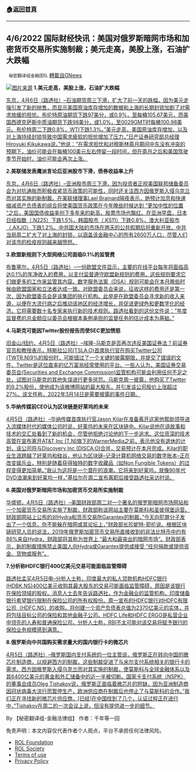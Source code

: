 ###  [:house:返回首頁](https://github.com/ourhimalayas/txt)
---


## 4/6/2022 国际财经快讯：美国对俄罗斯暗网市场和加密货币交易所实施制裁；美元走高，美股上涨，石油扩大跌幅
` 秘密翻译组金融团队` [轉載自GNews](https://gnews.org/zh-hans/2299515/)

![](https://assets.gnews.org/wp-content/uploads/2022/04/20220406-2.png)[图片来源](https://www.reuters.com/resizer/JCFX5Y6JkTsD1LUwBX5DIh23kgg=/1200x0/filters:quality%2880%29/cloudfront-us-east-2.images.arcpublishing.com/reuters/XYS3VG45GNIJHPQZSPMX6L72JQ.jpg)
**1.美元走高，美股上涨，石油扩大跌幅**

[东京，4月6日（路透社）–石油期货周三下滑，扩大了前一天的跌幅，因为美元走强引发了新的抛售，而显示美国原油库存增加的数据和上海的长期封锁加剧了对需求放缓的担忧。布伦特原油期货下跌97美分，或0.9%，至每桶105.67美元，而美国西德克萨斯中质油期货下跌98美分，或1.0%，至0029GMT时每桶100.98美元。布伦特周二下跌0.8%，WTI下跌1.3%。”美元走高，美国原油库存增加，以及对上海持续封锁导致中国需求疲软的担忧增加了压力，”日产证券研究部总经理Hiroyuki Kikukawa说。”他说：”在需求担忧和对穆斯林斋月期间中东没有冲突的预期下，油价可能会在每桶100美元左右停留一段时间，但在斋月之后和美国驾驶季节开始时，油价可能会再次上涨。](https://www.reuters.com/business/energy/oil-extends-losses-higher-dollar-us-stock-build-2022-04-06/)

**2.美联储发表鹰派言论后亚洲股市下滑，债券收益率上升**

[东京，4月6日（路透社）–亚洲股市周三下滑，因为投资者正视美国联邦储备委员会为对抗通胀而积极收紧货币政策的可能性，同时还关注西方因俄罗斯入侵乌克兰而对其实施的新制裁。在美联储理事Lael Brainard隔夜表示，她预计加息和快速缩减资产负债表的组合将使美国货币政策在今年晚些时候达到 “更加中性的位置 “之后，美国国债收益率创下多年来的新高，股票市场也飘红。在亚洲早盘，日本日经指数（.N225）下跌1.5%，韩国股市（.KS11）下跌0.8%，澳大利亚股市（.AXJO）下跌1.2%。中共国大陆的市场在两天的公共假期后将重新开放。中共当局周二扩大了对上海的封锁，以涵盖该金融中心的所有2600万人口，尽管人们对该市的检疫规则越来越愤怒。](https://www.reuters.com/business/global-markets-wrapup-1-2022-04-06/)

**3.欧盟新规则下大型网络公司面临0.1%的监管费**

[布鲁塞尔，4月5日（路透社）–一份欧盟文件显示，主要的在线平台每年将面临高达0.1%的年净收入的费用，以支付监督遵守欧盟新规则的费用，这些规则要求它们做更多的工作来监管其内容。数字服务法案（DSA）规则可能会在本月晚些时候由欧盟国家和立法者达成一致。对欧盟委员会来说，征收这样的费用还是第一次，因为欧盟委员会是该集团的执行机构。此举是在欧盟委员会寻求新的收入来源，以便在大流行病之后推动该地区的经济增长，并促进更绿色和更数字化的经济。它将需要数十名专家来执行新的技术规则。路透社看到的这份文件说：”年度监督费的总金额应以委员会根据本条例承担的监督任务的估计成本为基础。”](https://www.reuters.com/technology/exclusive-eu-commission-proposes-big-online-firms-pay-01-supervisory-fee-2022-04-05/)

**4.马斯克可能因Twitter股份报告而使SEC更加愤怒**

[旧金山/纽约，4月5日（路透社）–埃隆-马斯克是否再次违反美国证券法？前证券官员和教授表示，特斯拉公司(TSLA.O)首席执行官在购买Twitter公司(TWTR.N)9%的股份时，可能错过了一个关键的披露期限，并提交了错误的文件，Twitter是这位直率的亿万富翁经常使用的平台。一些人认为，美国证券交易委员会(Securities and Exchange Commission)监管机构可能会利用任何不足之处，试图对马斯克的其他失误进行更多惩罚。马斯克周一披露，他购买了Twitter的9.2%股份，使他成为该微博网站的最大股东，并引发该公司股价上涨超过27%。该文件称，2022年3月14日是需要披露的事件日期。](https://www.reuters.com/technology/teslas-musk-may-add-sec-ire-with-late-report-about-twitter-stake-2022-04-05/)

**5.华纳传媒前CEO认为区块链是好莱坞的未来**

[4月5日（路透社）–华纳传媒首席执行官Jason Kilar在准备离开这家他帮助领导进入流媒体时代的媒体公司时说，好莱坞的未来在区块链中。Kilar说他在讲故事和技术的交汇处看到了新的机会，尽管他拒绝讨论他的下一步追求。这位资深的技术高管在宣布离开AT&T Inc (T.N)旗下的WarnerMedia之前，表示他没有退休的计划，该公司将与Discovery Inc (DISCA.O)合并，交易预计在本月完成。Kilar的职业生涯跨越了好莱坞和硅谷，他认为区块链–记录计算机网络交易的数字账本–正在改变娱乐业，特别是随着获得独特的数字收藏品（如Non Fungible Tokens）的过程变得更加简单。”我认为这将是一个潜在的浪潮，它将来到好莱坞，就像90年代DVD浪潮来到好莱坞一样，”基拉尔在周二宣布离职后接受路透社采访时说。](https://www.reuters.com/technology/departing-warnermedia-ceo-kilar-sees-future-hollywood-blockchain-2022-04-06/)

**6.美国对俄罗斯暗网市场和加密货币交易所实施制裁**

[华盛顿，4月5日（路透社）–美国财政部周二对一个著名的俄罗斯暗网市场网站和一个加密货币交易所实施了制裁，财政部称该网站主要在莫斯科和圣彼得堡运营。财政部网站上公布的对Hydra和货币交易所Garantex的制裁，”今天向犯罪分子发出了一个信息，你不能躲在暗网或其论坛上，”财政部长珍妮特-耶伦说。根据区块链研究人员的说法，2019年俄罗斯加密货币交易所直接收到的非法比特币中约有86%来自Hydra，财政部将其称为世界上 “最大和最突出的暗网市场”。财政部表示，新的制裁措施禁止美国人向Hydra或Garantex提供或接受 “任何捐款或提供资金、货物或服务”。](https://www.reuters.com/world/europe/us-hits-major-russian-banks-with-sanctions-over-invasion-ukraine-2022-02-24/)

**7.分析称HDFC银行400亿美元交易可能面临监管障碍**

[路透社孟买4月5日电–分析人士称，印度最大的私人贷款机构HDFC银行(HDBK.NS)400亿美元收购其最大股东的交易可能面临监管障碍，原因是该银行在保险领域的股权。消息人士去年告诉路透社，作为金融业的监管机构，印度储备银行希望银行限制在保险公司的所有权股份。周一宣布的HDFC银行对HDFC有限公司（HDFC.NS）的收购，将创建一个资产负债表总值为2370亿美元的实体，并将包括目标公司的保险和其他金融子公司。HDFC Life和HDFC ERGO是私营企业中领先的人寿和普通保险公司，分析人士称，RBI不太可能对该交易将赋予银行的保险业务规模感到满意。](https://www.reuters.com/business/finance/hdfc-banks-40-bln-deal-may-face-regulatory-hurdles-due-insurance-ops-analysts-2022-04-05/)

**8.俄罗斯向中共国购买需求量大的国内银行卡的微芯片**

[4月5日（路透社）–俄罗斯国内支付系统的一位主管说，俄罗斯正在转向中国的微芯片制造商，以规避西方的制裁，这些制裁促进了与米尔支付系统相关的银行卡的需求。西方因俄罗斯入侵乌克兰而对其实施的制裁，使莫斯科与全球金融体系以及其6400亿美元的黄金和外汇储备中的近一半被切断。国家卡支付系统（NSPK）的董事会成员Oleg Tishakov说，俄罗斯正面临着微芯片的短缺，因为亚洲制造商因冠状病毒大流行而暂停生产，欧洲供应商在制裁后也停止了与莫斯科的合作。”我们正在寻找新的微芯片供应商，\[已经\]在中国找到了几个，认证过程正在进行中，”Tishakov在周二的一次会议上说，但没有提供进一步的细节。](https://www.reuters.com/technology/russia-turns-china-microchips-in-demand-domestic-bank-cards-2022-04-05/)

By 【秘密翻译组-金融法律组】
作者：千年等一回

 

免责声明：本文内容仅代表作者个人观点，平台不承担任何法律风险。

- [ROL Foundation](https://rolfoundation.org/)
- [ROL Society](https://rolsociety.org/)
- [Terms of use](https://gnews.org/terms-of-use-3/)
- [Privacy Policy](https://gnews.org/privacy-policy/)
